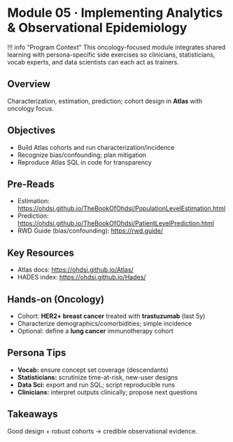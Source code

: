 # Module 05 · Implementing Analytics & Observational Epidemiology

!!! info "Program Context"
    This oncology-focused module integrates shared learning with persona-specific side exercises so clinicians, statisticians, vocab experts, and data scientists can each act as trainers.

## Overview
Characterization, estimation, prediction; cohort design in **Atlas** with oncology focus.

## Objectives
- Build Atlas cohorts and run characterization/incidence
- Recognize bias/confounding; plan mitigation
- Reproduce Atlas SQL in code for transparency

## Pre-Reads
- Estimation: <https://ohdsi.github.io/TheBookOfOhdsi/PopulationLevelEstimation.html>  
- Prediction: <https://ohdsi.github.io/TheBookOfOhdsi/PatientLevelPrediction.html>  
- RWD Guide (bias/confounding): <https://rwd.guide/>

## Key Resources
- Atlas docs: <https://ohdsi.github.io/Atlas/>
- HADES index: <https://ohdsi.github.io/Hades/>

## Hands-on (Oncology)
- Cohort: **HER2+ breast cancer** treated with **trastuzumab** (last 5y)  
- Characterize demographics/comorbidities; simple incidence  
- Optional: define a **lung cancer** immunotherapy cohort

## Persona Tips
- **Vocab:** ensure concept set coverage (descendants)  
- **Statisticians:** scrutinize time-at-risk, new-user designs  
- **Data Sci:** export and run SQL; script reproducible runs  
- **Clinicians:** interpret outputs clinically; propose next questions

## Takeaways
Good design + robust cohorts → credible observational evidence.

